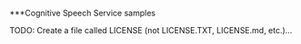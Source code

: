 
***Cognitive Speech Service samples

TODO: Create a file called LICENSE (not LICENSE.TXT, LICENSE.md, etc.)…